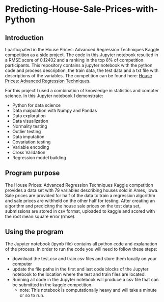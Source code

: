 # Predicting-House-Sale-Prices-with-Python

## Introduction
I participated in the House Prices: Advanced Regression Techniques Kaggle competition as a side project. The code in this Jupyter notebook resulted in a RMSE score of 0.12402 and a ranking in the top 8% of competition participants. This repository contains a jupyter notebook with the python code and process description, the train data, the test data and a txt file with descriptions of the variables. The competition can be found here:  [House Prices: Advanced Regression Techniques](https://www.kaggle.com/c/house-prices-advanced-regression-techniques).

For this project I used a combination of knowledge in statistics and compter science. In this Jupyter notebook I demonstrate:
* Python for data science
* Data maipulation with Numpy and Pandas
* Data exploration
* Data visualization
* Normality testing
* Outlier testing
* Data imputation
* Covariation testing
* Variable encoding
* Cross Validation
* Regression model building

## Program purpose
The House Prices: Advanced Regression Techniques Kaggle competition provides a data set with 79 variables describing houses sold in Ames, Iowa. Sale prices are provided for half of the data to train a regression algorithm and sale prices are withheld on the other half for testing. After creating an algorithm and predicitng the house sale prices on the test data set, submissions are stored in csv format, uploaded to kaggle and scored with the root mean square error (rmse).


## Using the program
The Jupyter notebook (ipynb file) contains all python code and explanation of the process. In order to run the code you will need to follow these steps:
* download the test.csv and train.csv files and store them locally on your computer
* update the file paths in the first and last code blocks of the Jupyter notebook to the location where the test and train files are located.
* Running all code in the Jupyter notebook will produce a csv file that can be submitted in the kaggle competition.
  * note: This notebook is computationally heavy and will take a minute or so to run.
